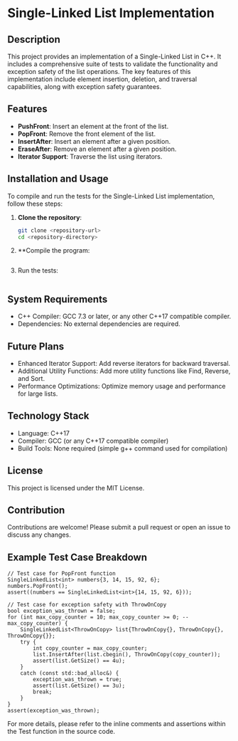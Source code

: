 # Single-Linked List Implementation

## Description
This project provides an implementation of a Single-Linked List in C++. It includes a comprehensive suite of tests to validate the functionality and exception safety of the list operations. The key features of this implementation include element insertion, deletion, and traversal capabilities, along with exception safety guarantees.

## Features
- **PushFront**: Insert an element at the front of the list.
- **PopFront**: Remove the front element of the list.
- **InsertAfter**: Insert an element after a given position.
- **EraseAfter**: Remove an element after a given position.
- **Iterator Support**: Traverse the list using iterators.

## Installation and Usage
To compile and run the tests for the Single-Linked List implementation, follow these steps:

1. **Clone the repository**:
   ```sh
   git clone <repository-url>
   cd <repository-directory>
2. **Compile the program:
   ```g++ -o test_program test_program.cpp -std=c++17

3. Run the tests:
   ```./test_program

## System Requirements
- C++ Compiler: GCC 7.3 or later, or any other C++17 compatible compiler.
- Dependencies: No external dependencies are required.

## Future Plans
- Enhanced Iterator Support: Add reverse iterators for backward traversal.
- Additional Utility Functions: Add more utility functions like Find, Reverse, and Sort.
- Performance Optimizations: Optimize memory usage and performance for large lists.
  
## Technology Stack
- Language: C++17
- Compiler: GCC (or any C++17 compatible compiler)
- Build Tools: None required (simple g++ command used for compilation)
  
## License
This project is licensed under the MIT License.

## Contribution
Contributions are welcome! Please submit a pull request or open an issue to discuss any changes.

## Example Test Case Breakdown
```
// Test case for PopFront function
SingleLinkedList<int> numbers{3, 14, 15, 92, 6};
numbers.PopFront();
assert((numbers == SingleLinkedList<int>{14, 15, 92, 6}));

// Test case for exception safety with ThrowOnCopy
bool exception_was_thrown = false;
for (int max_copy_counter = 10; max_copy_counter >= 0; --max_copy_counter) {
    SingleLinkedList<ThrowOnCopy> list{ThrowOnCopy{}, ThrowOnCopy{}, ThrowOnCopy{}};
    try {
        int copy_counter = max_copy_counter;
        list.InsertAfter(list.cbegin(), ThrowOnCopy(copy_counter));
        assert(list.GetSize() == 4u);
    }
    catch (const std::bad_alloc&) {
        exception_was_thrown = true;
        assert(list.GetSize() == 3u);
        break;
    }
}
assert(exception_was_thrown);
```
For more details, please refer to the inline comments and assertions within the Test function in the source code.
